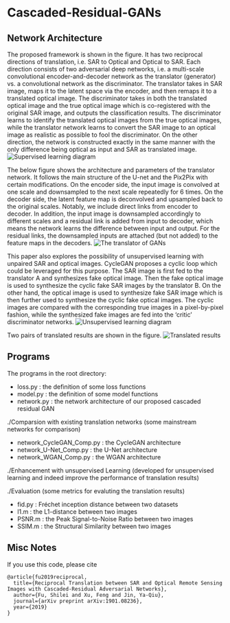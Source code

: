 # Cascaded-Residual-GANs

## Network Architecture
The proposed framework is shown in the figure. It has two reciprocal directions of translation, i.e. SAR to Optical and Optical to SAR. Each direction consists of two adversarial deep networks, i.e. a multi-scale convolutional encoder-and-decoder network as the translator (generator) vs. a convolutional network as the discriminator. The translator takes in SAR image, maps it to the latent space via the encoder, and then remaps it to a translated optical image. The discriminator takes in both the translated optical image and the true optical image which is co-registered with the original SAR image, and outputs the classification results. The discriminator learns to identify the translated optical images from the true optical images, while the translator network learns to convert the SAR image to an optical image as realistic as possible to fool the discriminator. On the other direction, the network is constructed exactly in the same manner with the only difference being optical as input and SAR as translated image.
![Supervised learning diagram](https://github.com/Shilling818/Cascaded-Residual-GANs/blob/master/image_fold/Supervised%20learning.png)

The below figure shows the architecture and parameters of the translator network. It follows the main structure of the U-net and the Pix2Pix with certain modifications. On the encoder side, the input image is convolved at one scale and downsampled to the next scale repeatedly for 6 times. On the decoder side, the latent feature map is deconvolved and upsampled back to the original scales. Notably, we include direct links from encoder to decoder. In addition, the input image is downsampled accordingly to different scales and a residual link is added from input to decoder, which means the network learns the difference between input and output. For the residual links, the downsampled inputs are attached (but not added) to the feature maps in the decoders. 
![The translator of GANs](https://github.com/Shilling818/Cascaded-Residual-GANs/blob/master/image_fold/GAN-translator.png)

This paper also explores the possibility of unsupervised learning with unpaired SAR and optical images. CycleGAN proposes a cyclic loop which could be leveraged for this purpose. The SAR image is first fed to the translator A and synthesizes fake optical image. Then the fake optical image is used to synthesize the cyclic fake SAR images by the translator B. On the other hand, the optical image is used to synthesize fake SAR image which is then further used to synthesize the cyclic fake optical images. The cyclic images are compared with the corresponding true images in a pixel-by-pixel fashion, while the synthesized fake images are fed into the ‘critic’ discriminator networks.
![Unsupervised learning diagram](https://github.com/Shilling818/Cascaded-Residual-GANs/blob/master/image_fold/Unsupervised%20learning.png)

Two pairs of translated results are shown in the figure.
![Translated results](https://github.com/Shilling818/Cascaded-Residual-GANs/blob/master/image_fold/results.png)


## Programs
The programs in the root directory:
- loss.py : the definition of some loss functions
- model.py : the definition of some model functions
- network.py : the network architecture of our proposed cascaded residual GAN


./Comparsion with existing translation networks (some mainstream networks for comparison)
- network_CycleGAN_Comp.py : the CycleGAN architecture
- network_U-Net_Comp.py : the U-Net architecture
- network_WGAN_Comp.py : the WGAN architecture


./Enhancement with unsupervised Learning (developed for unsupervised learning and indeed improve the performance of translation results)


./Evaluation (some metrics for evaluting the translation results)
- fid.py : Fréchet inception distance between two datasets
- l1.m : the L1-distance between two images
- PSNR.m : the Peak Signal-to-Noise Ratio between two images
- SSIM.m : the Structural Similarity between two images

## Misc Notes
If you use this code, please cite
```text
@article{fu2019reciprocal,
  title={Reciprocal Translation between SAR and Optical Remote Sensing Images with Cascaded-Residual Adversarial Networks},
  author={Fu, Shilei and Xu, Feng and Jin, Ya-Qiu},
  journal={arXiv preprint arXiv:1901.08236},
  year={2019}
}
```
